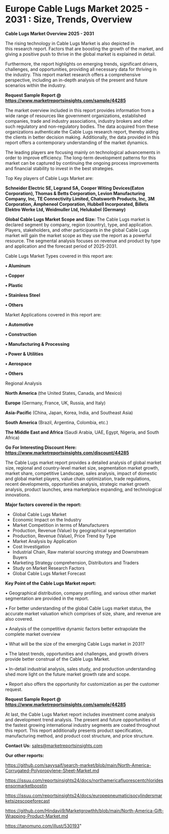 # Europe Cable Lugs Market 2025 - 2031 : Size, Trends, Overview

<Strong> Cable Lugs Market Overview 2025 - 2031</strong>

The rising technology in Cable Lugs Market is also depicted in this research report. Factors that are boosting the growth of the market, and giving a positive push to thrive in the global market is explained in detail.

Furthermore, the report highlights on emerging trends, significant drivers, challenges, and opportunities, providing all necessary data for thriving in the industry. This report market research offers a comprehensive perspective, including an in-depth analysis of the present and future scenarios within the industry.

<strong>Request Sample Report @ <a href=https://www.marketreportsinsights.com/sample/44285>https://www.marketreportsinsights.com/sample/44285</a></strong>

The market overview included in this report provides information from a wide range of resources like government organizations, established companies, trade and industry associations, industry brokers and other such regulatory and non-regulatory bodies. The data acquired from these organizations authenticate the Cable Lugs research report, thereby aiding the clients in better decision making. Additionally, the data provided in this report offers a contemporary understanding of the market dynamics.

The leading players are focusing mainly on technological advancements in order to improve efficiency. The long-term development patterns for this market can be captured by continuing the ongoing process improvements and financial stability to invest in the best strategies.

Top Key players of Cable Lugs Market are:

<strong>Schneider Electric SE, Legrand SA, Cooper Witing Devices(Eaton Corporation), Thomas & Betts Corporation, Levion Manufacturing Company, Inc, TE Connectivity Limited, Chatsworth Products, Inc, 3M Corporation, Ampheneol Corporation, Hubbell Incorporated, Billets Elektro Werke Ltd, Weidmuller Ltd, Helukabel (Germany)</strong>

<strong><b>Global Cable Lugs Market Scope and Size:</b></strong>
The Cable Lugs market is declared segment by company, region (country), type, and application. Players, stakeholders, and other participants in the global Cable Lugs market will gain the market scope as they use the report as a powerful resource. The segmental analysis focuses on revenue and product by type and application and the forecast period of 2025-2031.

Cable Lugs Market Types covered in this report are:

<strong>•  Aluminum

•  Copper

•  Plastic

•  Stainless Steel

•  Others</strong>

Market Applications covered in this report are:

<strong>•  Automotive

•  Construction

•  Manufacturing & Processing

•  Power & Utilities

•  Aerospace

•  Others</strong> 

Regional Analysis

<strong>North America</strong> (the United States, Canada, and Mexico)

<strong>Europe</strong> (Germany, France, UK, Russia, and Italy)

<strong>Asia-Pacific</strong> (China, Japan, Korea, India, and Southeast Asia)

<strong>South America</strong> (Brazil, Argentina, Colombia, etc.)

<strong>The Middle East and Africa</strong> (Saudi Arabia, UAE, Egypt, Nigeria, and South Africa)

<strong>Go For Interesting Discount Here: <a href=https://www.marketreportsinsights.com/discount/44285>https://www.marketreportsinsights.com/discount/44285</a></strong>

The Cable Lugs market report provides a detailed analysis of global market size, regional and country-level market size, segmentation market growth, market share, competitive Landscape, sales analysis, impact of domestic and global market players, value chain optimization, trade regulations, recent developments, opportunities analysis, strategic market growth analysis, product launches, area marketplace expanding, and technological innovations.

<strong><b>Major factors covered in the report:</b></strong>
<ul>
  <li>Global Cable Lugs Market </li>
  <li>Economic Impact on the Industry</li>
  <li>Market Competition in terms of Manufacturers</li>
  <li>Production, Revenue (Value) by geographical segmentation</li>
  <li>Production, Revenue (Value), Price Trend by Type</li>
  <li>Market Analysis by Application</li>
  <li>Cost Investigation</li>
  <li>Industrial Chain, Raw material sourcing strategy and Downstream Buyers</li>
  <li>Marketing Strategy comprehension, Distributors and Traders</li>
  <li>Study on Market Research Factors</li>
  <li>Global Cable Lugs Market Forecast</li>
</ul>

<strong><b>Key Point of the Cable Lugs Market report:</b></strong>

• Geographical distribution, company profiling, and various other market segmentation are provided in the report.

• For better understanding of the global Cable Lugs market status, the accurate market valuation which comprises of size, share, and revenue are also covered.

• Analysis of the competitive dynamic factors better extrapolate the complete market overview

• What will be the size of the emerging Cable Lugs market in 2031?

• The latest trends, opportunities and challenges, and growth drivers provide better construal of the Cable Lugs Market.

• In-detail industrial analysis, sales study, and production understanding shed more light on the future market growth rate and scope.

• Report also offers the opportunity for customization as per the customer request.

<strong>Request Sample Report @ <a href=https://www.marketreportsinsights.com/sample/44285>https://www.marketreportsinsights.com/sample/44285</a></strong>

At last, the Cable Lugs Market report includes investment come analysis and development trend analysis. The present and future opportunities of the fastest growing international industry segments are coated throughout this report. This report additionally presents product specification, manufacturing method, and product cost structure, and price structure.

<strong>Contact Us:</strong>
sales@marketreportsinsights.com

<strong>Our other reports:</strong>

<a href=https://github.com/sayysaif/search-market/blob/main/North-America-Corrugated-Polypropylene-Sheet-Market.md>https://github.com/sayysaif/search-market/blob/main/North-America-Corrugated-Polypropylene-Sheet-Market.md</a>

<a href=https://issuu.com/reportsinsights24/docs/northamericafluorescentchloridesensormarketboostin>https://issuu.com/reportsinsights24/docs/northamericafluorescentchloridesensormarketboostin</a>

<a href=https://issuu.com/reportsinsights24/docs/europepneumaticisocylindersmarketsizescopeforecast>https://issuu.com/reportsinsights24/docs/europepneumaticisocylindersmarketsizescopeforecast</a>

<a href=https://github.com/Hindavii9/Marketgrowthh/blob/main/North-America-Gift-Wrapping-Product-Market.md>https://github.com/Hindavii9/Marketgrowthh/blob/main/North-America-Gift-Wrapping-Product-Market.md</a>

<a href=https://tanomuno.com/illust/530193>https://tanomuno.com/illust/530193</a>"
